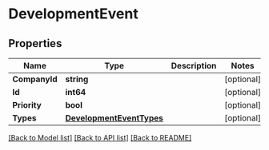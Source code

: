# DevelopmentEvent

## Properties

Name | Type | Description | Notes
------------ | ------------- | ------------- | -------------
**CompanyId** | **string** |  | [optional] 
**Id** | **int64** |  | [optional] 
**Priority** | **bool** |  | [optional] 
**Types** | [**DevelopmentEventTypes**](developmentEvent_types.md) |  | [optional] 

[[Back to Model list]](../README.md#documentation-for-models) [[Back to API list]](../README.md#documentation-for-api-endpoints) [[Back to README]](../README.md)


